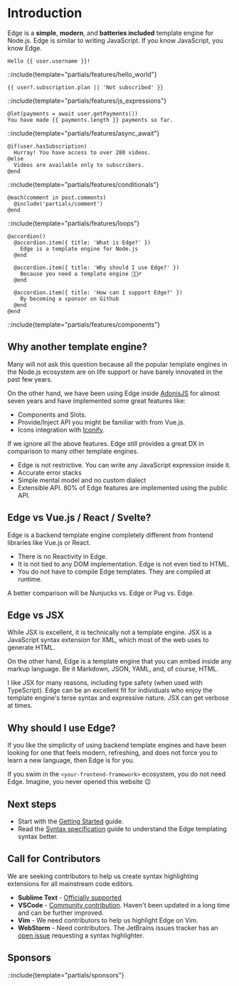 # Introduction

Edge is a **simple**, **modern**, and **batteries included** template engine for Node.js. Edge is similar to writing JavaScript. If you know JavaScript, you know Edge.

<div class="feature_highlight">

```edge
Hello {{ user.username }}!
```

::include{template="partials/features/hello_world"}

</div>


<div class="feature_highlight">

```edge
{{ user?.subscription.plan || 'Not subscribed' }}
```

::include{template="partials/features/js_expressions"}

</div>

<div class="feature_highlight">

```edge
@let(payments = await user.getPayments())
You have made {{ payments.length }} payments so far.
```

::include{template="partials/features/async_await"}

</div>

<div class="feature_highlight">

```edge
@if(user.hasSubscription)
  Hurray! You have access to over 280 videos.
@else
  Videos are available only to subscribers.
@end
```

::include{template="partials/features/conditionals"}

</div>

<div class="feature_highlight">

```edge
@each(comment in post.comments)
  @include('partials/comment')
@end
```

::include{template="partials/features/loops"}

</div>

<div class="feature_highlight">

```edge
@accordion()
  @accordion.item({ title: 'What is Edge?' })
    Edge is a template engine for Node.js
  @end

  @accordion.item({ title: 'Why should I use Edge?' })
    Because you need a template engine 🤷🏻‍♂️
  @end

  @accordion.item({ title: 'How can I support Edge?' })
    By becoming a sponsor on Github
  @end
@end
```

::include{template="partials/features/components"}

</div>

## Why another template engine?

Many will not ask this question because all the popular template engines in the Node.js ecosystem are on life support or have barely innovated in the past few years.

On the other hand, we have been using Edge inside [AdonisJS](https://adonisjs.com) for almost seven years and have implemented some great features like:

- Components and Slots.
- Provide/Inject API you might be familiar with from Vue.js.
- Icons integration with [Iconify](https://iconify.design/).

If we ignore all the above features. Edge still provides a great DX in comparison to many other template engines.

- Edge is not restrictive. You can write any JavaScript expression inside it.
- Accurate error stacks
- Simple mental model and no custom dialect
- Extensible API. 80% of Edge features are implemented using the public API.

## Edge vs Vue.js / React / Svelte?

Edge is a backend template engine completely different from frontend libraries like Vue.js or React.

- There is no Reactivity in Edge.
- It is not tied to any DOM implementation. Edge is not even tied to HTML.
- You do not have to compile Edge templates. They are compiled at runtime.

A better comparison will be Nunjucks vs. Edge or Pug vs. Edge.

## Edge vs JSX

While JSX is excellent, it is technically not a template engine. JSX is a JavaScript syntax extension for XML, which most of the web uses to generate HTML.

On the other hand, Edge is a template engine that you can embed inside any markup language. Be it Markdown, JSON, YAML, and, of course, HTML.

I like JSX for many reasons, including type safety (when used with TypeScript). Edge can be an excellent fit for individuals who enjoy the template engine's terse syntax and expressive nature. JSX can get verbose at times.

<!-- EXAMPLES GOES HERE -->

## Why should I use Edge?

If you like the simplicity of using backend template engines and have been looking for one that feels modern, refreshing, and does not force you to learn a new language, then Edge is for you.

If you swim in the `<your-frontend-framework>` ecosystem, you do not need Edge. Imagine, you never opened this website 😉

## Next steps

- Start with the [Getting Started](./getting_started.md) guide.
- Read the [Syntax specification](./syntax_specification.md) guide to understand the Edge templating syntax better.
<!-- - Browse [components examples](). -->

## Call for Contributors

We are seeking contributors to help us create syntax highlighting extensions for all mainstream code editors.

- **Sublime Text** - [Officially supported](https://github.com/edge-js/edge-sublime)
- **VSCode** - [Community contribution](https://marketplace.visualstudio.com/items?itemName=luongnd.edge). Haven't been updated in a long time and can be further improved.
- **Vim** - We need contributors to help us highlight Edge on Vim.
- **WebStorm** - Need contributors. The JetBrains issues tracker has an [open issue](https://youtrack.jetbrains.com/issue/WEB-41625/AdonisJS-.edge-template-engine-support) requesting a syntax highlighter.

## Sponsors

::include{template="partials/sponsors"}
